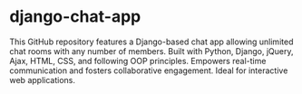 # django-chat-app
This GitHub repository features a Django-based chat app allowing unlimited chat rooms with any number of members. Built with Python, Django, jQuery, Ajax, HTML, CSS, and following OOP principles. Empowers real-time communication and fosters collaborative engagement. Ideal for interactive web applications.
